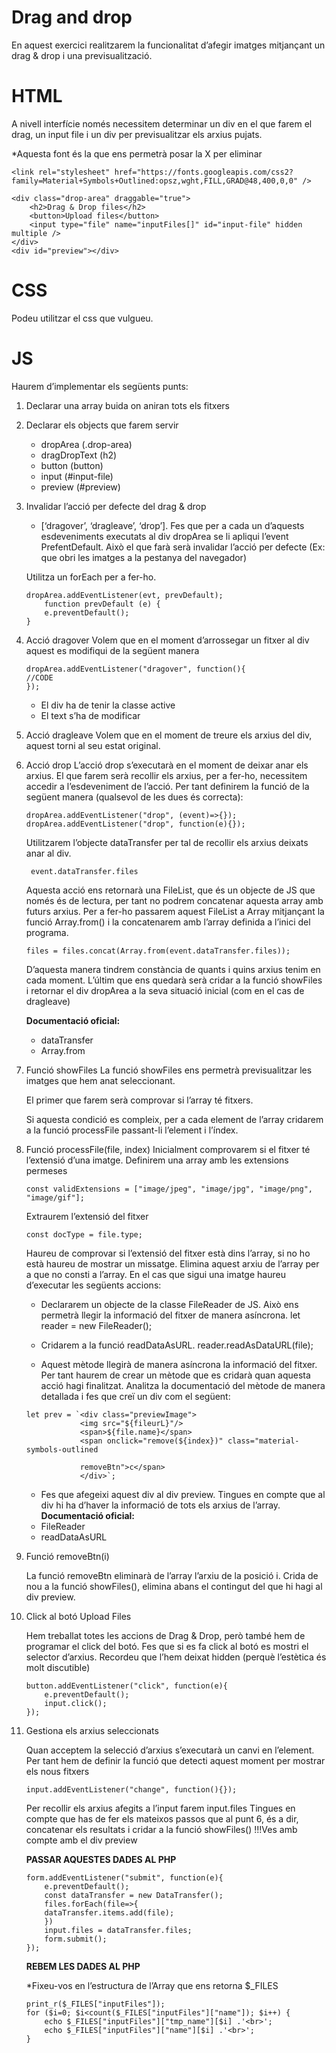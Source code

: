 # Drag and drop
En aquest exercici realitzarem la funcionalitat d’afegir imatges mitjançant un drag & drop i una previsualització.

# HTML
A nivell interfície només necessitem determinar un div en el que farem el drag, un input file i un div per previsualitzar els arxius pujats.

*Aquesta font és la que ens permetrà posar la X per eliminar
```
<link rel="stylesheet" href="https://fonts.googleapis.com/css2?
family=Material+Symbols+Outlined:opsz,wght,FILL,GRAD@48,400,0,0" />

<div class="drop-area" draggable="true">
    <h2>Drag & Drop files</h2>
    <button>Upload files</button>
    <input type="file" name="inputFiles[]" id="input-file" hidden multiple />
</div>
<div id="preview"></div>
```

# CSS
Podeu utilitzar el css que vulgueu.

# JS
Haurem d’implementar els següents punts:
1. Declarar una array buida on aniran tots els fitxers
2. Declarar els objects que farem servir
    - dropArea (.drop-area)
    - dragDropText (h2)
    - button (button)
    - input (#input-file)
    - preview (#preview)
3. Invalidar l’acció per defecte del drag & drop
    - [‘dragover’, ‘dragleave’, ‘drop’].
Fes que per a cada un d’aquests esdeveniments executats al div dropArea se li apliqui l’event PrefentDefault. Això el que farà serà invalidar l’acció per defecte (Ex: que obri les imatges a la pestanya del navegador)

    Utilitza un forEach per a fer-ho.
    ```
    dropArea.addEventListener(evt, prevDefault);
        function prevDefault (e) {
        e.preventDefault();
    }
    ```
4. Acció dragover
Volem que en el moment d’arrossegar un fitxer al div aquest es modifiqui de la següent manera
    ```
    dropArea.addEventListener("dragover", function(){
    //CODE
    });
    ```
    - El div ha de tenir la classe active
    - El text s’ha de modificar
5. Acció dragleave
Volem que en el moment de treure els arxius del div, aquest torni al seu estat original.

6. Acció drop
L’acció drop s’executarà en el moment de deixar anar els arxius.
El que farem serà recollir els arxius, per a fer-ho, necessitem accedir a l’esdeveniment de l’acció.
Per tant definirem la funció de la següent manera (qualsevol de les dues és correcta):
    ```
    dropArea.addEventListener("drop", (event)=>{});
    dropArea.addEventListener("drop", function(e){});
    ```
    Utilitzarem l’objecte dataTransfer per tal de recollir els arxius deixats anar al div.
        
        event.dataTransfer.files

    Aquesta acció ens retornarà una FileList, que és un objecte de JS que només és de lectura, per tant
    no podrem concatenar aquesta array amb futurs arxius. Per a fer-ho passarem aquest FileList a
    Array mitjançant la funció Array.from() i la concatenarem amb l’array definida a l’inici del
    programa.
    ```
    files = files.concat(Array.from(event.dataTransfer.files));
    ```

    D’aquesta manera tindrem constància de quants i quins arxius tenim en cada moment.
    L’últim que ens quedarà serà cridar a la funció showFiles i retornar el div dropArea a la seva
    situació inicial (com en el cas de dragleave)

    **Documentació oficial:**
    - dataTransfer
    - Array.from

7. Funció showFiles
La funció showFiles ens permetrà previsualitzar les imatges que hem anat seleccionant.

    El primer que farem serà comprovar si l’array té fitxers.

    Si aquesta condició es compleix, per a cada element de l’array cridarem a la funció processFile
    passant-li l’element i l’índex.

8. Funció processFile(file, index)
Inicialment comprovarem si el fitxer té l’extensió d’una imatge. Definirem una array amb les
extensions permeses
    ```
    const validExtensions = ["image/jpeg", "image/jpg", "image/png",
    "image/gif"];
    ```
    Extraurem l’extensió del fitxer
    ```
    const docType = file.type;
    ```

    Haureu de comprovar si l’extensió del fitxer està dins l’array, si no ho està haureu de mostrar un
    missatge. Elimina aquest arxiu de l’array per a que no consti a l’array.
    En el cas que sigui una imatge haureu d’executar les següents accions:
    - Declararem un objecte de la classe FileReader de JS. Això ens permetrà llegir la
    informació del fitxer de manera asíncrona.
    let reader = new FileReader();

    - Cridarem a la funció readDataAsURL.
    reader.readAsDataURL(file);

    - Aquest mètode llegirà de manera asíncrona la informació del fitxer. Per tant haurem de
    crear un mètode que es cridarà quan aquesta acció hagi finalitzat. Analitza la documentació
    del mètode de manera detallada i fes que creï un div com el següent:
    ```
    let prev = `<div class="previewImage">
                <img src="${fileurL}"/>
                <span>${file.name}</span>
                <span onclick="remove(${index})" class="material-symbols-outlined

                removeBtn">c</span>
                </div>`;
    ```

    - Fes que afegeixi aquest div al div preview. Tingues en compte que al div hi ha d’haver la informació de tots els arxius de l’array.
    **Documentació oficial:**
    - FileReader
    - readDataAsURL

9. Funció removeBtn(i)

    La funció removeBtn eliminarà de l’array l’arxiu de la posició i.
    Crida de nou a la funció showFiles(), elimina abans el contingut del que hi hagi al div preview.

10. Click al botó Upload Files

    Hem treballat totes les accions de Drag & Drop, però també hem de programar el click del botó.
    Fes que si es fa click al botó es mostri el selector d’arxius. Recordeu que l’hem deixat hidden (perquè l’estètica és molt discutible)
    ```
    button.addEventListener("click", function(e){
        e.preventDefault();
        input.click();
    });

11. Gestiona els arxius seleccionats

    Quan acceptem la selecció d’arxius s’executarà un canvi en l’element. Per tant hem de definir la
funció que detecti aquest moment per mostrar els nous fitxers
    ```
    input.addEventListener("change", function(){});
    ```
    Per recollir els arxius afegits a l’input farem input.files
    Tingues en compte que has de fer els mateixos passos que al punt 6, és a dir, concatenar els
    resultats i cridar a la funció showFiles()
    !!!Ves amb compte amb el div preview

    **PASSAR AQUESTES DADES AL PHP**
    ```
    form.addEventListener("submit", function(e){
        e.preventDefault();
        const dataTransfer = new DataTransfer();
        files.forEach(file=>{
        dataTransfer.items.add(file);
        })
        input.files = dataTransfer.files;
        form.submit();
    });
    ```

    **REBEM LES DADES AL PHP**

    *Fixeu-vos en l’estructura de l’Array que ens retorna $_FILES
    ```
    print_r($_FILES["inputFiles"]);
    for ($i=0; $i<count($_FILES["inputFiles"]["name"]); $i++) {
        echo $_FILES["inputFiles"]["tmp_name"][$i] .'<br>';
        echo $_FILES["inputFiles"]["name"][$i] .'<br>';
    }
    ```